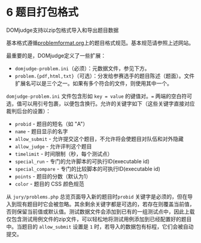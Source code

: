 # 6 题目打包格式

DOMjudge支持以zip包格式导入和导出题目数据

基本格式遵循[problemformat.org](../../others/www.problemarchive.org/Problem_Format.md)上的题目格式规范。基本规范请参照上述网站。

最重要的是，DOMjudge定义了一些扩展：
* `domjudge-problem.ini`（必须）：元数据文件，参见下方。
* `problem.{pdf,html,txt}`（可选）：分发给参赛选手的题目陈述（题面）。文件扩展名可以是三个之一。如果有多个符合的文件，则使用其中一个。

`domjudge-problem.ini` 文件包含形如 `key = value` 的键值对。`=` 两端的空白符可选，值可以用引号包裹，以便包含换行。允许的关键字如下（这些关键字直接对应裁判后台的设置）：
* `probid` - 题目的短名（如 "A"）
* `name` - 题目显示的名字
* `allow_submit` - 允许提交这个题目，不允许将会使题目对队伍和对外隐藏
* `allow_judge` - 允许评判这个题目
* `timelimit` - 时间限制（秒，每个测试点）
* `special_run` - 专门的允许脚本的可执行ID(executable id)
* `special_compare` - 专门的比较脚本的可执行ID(executable id)
* `points` - 题目的分数（默认为1）
* `color` - 题目的 CSS 颜色规范

从 `jury/problems.php` 总览页面导入新的题目时`probid` 关键字是必须的，但在导入到现有题目时它会被忽略。其余剩余关键字都是可选的，若存在则覆盖当前值，否则保留当前值或默认值。测试数据文件会添加到已有的一组测试点中，因此上载仅包含测试用例文件的zip文件，可以轻松地将测试用例添加到已经配置好的题目中。当题目的 `allow_submit` 设置是 `1` 时，若导入的数据包有标程，它们会被自动提交。